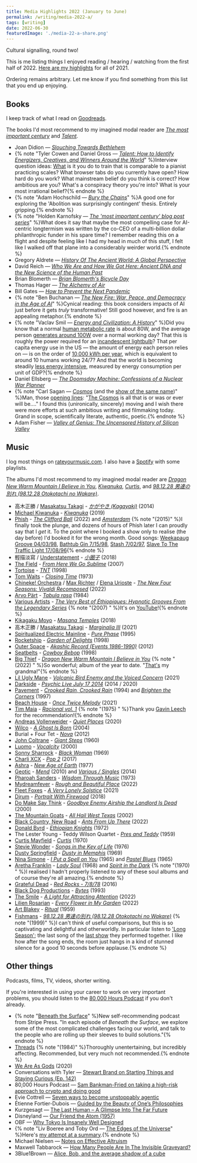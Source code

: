 ```yaml
---
title: Media Highlights 2022 (January to June)
permalink: /writing/media-2022-a/
tags: [writing]
date: 2022-06-30
featuredImage: './media-22-a-share.png'
---
```

Cultural signalling, round two!

This is me listing things I enjoyed reading / hearing / watching from the first half of 2022. [Here are my highlights](https://www.finmoorhouse.com/writing/media-2021) for all of 2021.

Ordering remains arbitrary. Let me know if you find something from this list that you end up enjoying.

## Books

I keep track of what I read on [Goodreads](https://www.goodreads.com/user/show/38695642-fin-moorhouse).

The books I'd most recommend to my imagined modal reader are [*The most important century*](https://www.goodreads.com/book/show/59244207-the-most-important-century-blog-post-series) and [*Talent*](https://www.goodreads.com/book/show/56269174-talent).

- Joan Didion — [*Slouching Towards Bethlehem*](https://www.goodreads.com/book/show/424.Slouching_Towards_Bethlehem)
- {% note "Tyler Cowen and Daniel Gross — [*Talent: How to Identify Energizers, Creatives, and Winners Around the World*](https://www.goodreads.com/book/show/56269174-talent)" %}Interview question ideas: [What](https://www.goodreads.com/review/show/4745730808?book_show_action=false&from_review_page=1) is it you do to train that is comparable to a pianist practicing scales? What browser tabs do you currently have open? How hard do you work? What mainstream belief do you think is correct? How ambitious are you? What's a conspiracy theory you're into? What is your most irrational belief?{% endnote %}
- {% note "Adam Hochschild — [*Bury the Chains*](https://www.goodreads.com/book/show/27668.Bury_the_Chains)" %}A good one for exploring the 'Abolition was surprisingly contingent' thesis. Entirely gripping.{% endnote %}
- {% note "Holden Karnofsky — [*The 'most important century' blog post series*](https://www.goodreads.com/book/show/59244207-the-most-important-century-blog-post-series)" %}What does it say that maybe the most compelling case for AI-centric longtermism was written by the co-CEO of a multi-billion dollar philanthropic funder in his spare time? I remember reading this on a flight and despite feeling like I had my head in much of this stuff, I felt like I walked off that plane into a considerably weirder world.{% endnote %}
- Gregory Aldrete — [*History Of The Ancient World: A Global Perspective*](https://www.goodreads.com/book/show/25692796-history-of-the-ancient-world)
- David Reich — [*Who We Are and How We Got Here: Ancient DNA and the New Science of the Human Past*](https://www.goodreads.com/book/show/35749414-who-we-are-and-how-we-got-here)
- Brian Blomerth — [*Brian Blomerth's Bicycle Day*](https://www.goodreads.com/book/show/52003981-brian-blomerth-s-bicycle-day)
- Thomas Hager — [*The Alchemy of Air*](https://www.goodreads.com/book/show/3269091-the-alchemy-of-air)
- Bill Gates — [*How to Prevent the Next Pandemic*](https://www.goodreads.com/book/show/59900689-how-to-prevent-the-next-pandemic)
- {% note "Ben Buchanan — [*The New Fire: War, Peace, and Democracy in the Age of AI*](https://www.goodreads.com/book/show/58329461-the-new-fire)" %}Cynical reading: this book considers impacts of AI just before it gets *truly* transformative! Still good however, and fire is an appealing metaphor.{% endnote %}
- {% note "Vaclav Smil — [*Energy and Civilization: A History*](https://www.goodreads.com/book/show/31850765-energy-and-civilization)" %}Did you know that a normal [human metabolic rate](https://en.wikipedia.org/wiki/Human_power) is about 80W, and the average person [generates around 100W](https://hypertextbook.com/facts/2003/WeiLiangMok.shtml) over a normal working day? That this is roughly the power required for an [incandescent lightbulb](https://en.wikipedia.org/wiki/Incandescent_light_bulb#Efficacy_and_efficiency)? That per capita energy use in the US — the amount of energy each person relies on — is on the order of [10,000 kWh per year](https://en.wikipedia.org/wiki/List_of_countries_by_electricity_consumption), which is equivalent to around 10 humans working 24/7? And that the world is becoming steadily [less energy intensive](https://www.eia.gov/todayinenergy/detail.php?id=27032), measured by energy consumption per unit of GDP?{% endnote %}
- Daniel Ellsberg — [*The Doomsday Machine: Confessions of a Nuclear War Planner*](https://www.goodreads.com/book/show/25663779-the-doomsday-machine)
- {% note "Carl Sagan — [*Cosmos*](https://www.goodreads.com/book/show/55030.Cosmos) (and the [show of the same name](https://letterboxd.com/film/cosmos-a-personal-voyage/))" %}Man, those [opening lines](https://www.youtube.com/watch?v=uLu1cTKBspI): "[The Cosmos](https://twitter.com/finmoorhouse/status/1517999100347752448) is all that is or was or ever will be...." I found this (unironically, sincerely) moving and I wish there were more efforts at such ambitious writing and filmmaking today. Grand in scope, scientifically literate, authentic, poetic.{% endnote %}
- Adam Fisher — *[Valley of Genius: The Uncensored History of Silicon Valley](https://www.goodreads.com/book/show/36382335-valley-of-genius)*

## Music

I log most things on [rateyourmusic.com](https://rateyourmusic.com/~finm). I also have a [Spotify](https://open.spotify.com/user/finmoorhouse) with some playlists.

The albums I'd most recommend to my imagined modal reader are *[Dragon New Warm Mountain I Believe in You](https://rateyourmusic.com/release/album/big-thief/dragon-new-warm-mountain-i-believe-in-you/)*, *[Kiwanuka](https://rateyourmusic.com/release/album/michael-kiwanuka/kiwanuka/)*, *[Curtis](https://rateyourmusic.com/release/album/curtis-mayfield/curtis/)*, and *[98.12.28 男達の別れ (98.12.28 Otokotachi no Wakare)](https://rateyourmusic.com/release/album/fishmans/98_12_28-男達の別れ-98_12_28-otokotachi-no-wakare/)*.

- 高木正勝 / [Masakatsu Takagi](https://rateyourmusic.com/artist/高木正勝) - *[かがやき (Kagayaki)](https://rateyourmusic.com/release/album/高木正勝/かがやき-kagayaki/)* (2014)
- [Michael Kiwanuka](https://rateyourmusic.com/artist/michael-kiwanuka) - *[Kiwanuka](https://rateyourmusic.com/release/album/michael-kiwanuka/kiwanuka/)* (2019)
- [Phish](https://rateyourmusic.com/artist/phish) - *[The Clifford Ball](https://rateyourmusic.com/release/album/phish/the-clifford-ball/)* (2022) and *[Amsterdam](https://rateyourmusic.com/release/album/phish/amsterdam/)* {% note "(2015)" %}I finally took the plunge, and dozens of hours of Phish later I can proudly say that I *get* it. To the point where I booked a show only to realise (the day before) I'd booked it for the wrong month. Good songs: [Weekapaug Groove 04/03/98](https://open.spotify.com/track/7CjuboegqQx6KPmaF1eXZm?si=6d13b774f92242a0), [Bathtub Gin 7/15/98](https://open.spotify.com/track/2YcWr5D9cVYcrGswsGL4VQ?si=e9f630bcb7ae40c8), [Stash 7/02/97](https://open.spotify.com/track/3CPKo5dQFFCcop5qk0uJoy?si=c4ba3dac87254798), [Slave To The Traffic Light 17/08/96](https://open.spotify.com/track/0CTaelNOOZGKcxEFGSu6qO?si=151122cb58be4e25){% endnote %}
- 輕描淡寫 / [Understatement](https://rateyourmusic.com/artist/輕描淡寫) - *[小圈子](https://rateyourmusic.com/release/album/輕描淡寫/小圈子/)* (2018)
- [The Field](https://rateyourmusic.com/artist/the-field) - *[From Here We Go Sublime](https://rateyourmusic.com/release/album/the-field/from-here-we-go-sublime/)* (2007)
- [Tortoise](https://rateyourmusic.com/artist/tortoise) - *[TNT](https://rateyourmusic.com/release/album/tortoise/tnt/)* (1998)
- [Tom Waits](https://rateyourmusic.com/artist/tom-waits) - *[Closing Time](https://rateyourmusic.com/release/album/tom-waits/closing-time/)* (1973)
- [Chineke! Orchestra](https://rateyourmusic.com/artist/chineke-orchestra) / [Max Richter](https://rateyourmusic.com/artist/max_richter) / [Elena Urioste](https://rateyourmusic.com/artist/elena_urioste) - *[The New Four Seasons: Vivaldi Recomposed](https://rateyourmusic.com/release/album/chineke-orchestra-max-richter-elena-urioste/the-new-four-seasons-vivaldi-recomposed/)* (2022)
- [Arvo Pärt](https://rateyourmusic.com/artist/arvo_part) \- *[Tabula rasa](https://rateyourmusic.com/release/album/staatsorchester-stuttgart-lithuanian-chamber-orchestra-the-12-cellists-of-the-berlin-philharmonic-orchestra-dennis-russell-davies-saulius-sondeckis-gidon-kremer-keith-jarrett-tatjana-grindenko-alfred-schnittke/tabula-rasa/)* (1984)
- [Various Artists](https://rateyourmusic.com/artist/various-artists) - *[The Very Best of Éthiopiques: Hypnotic Grooves From the Legendary Series](https://rateyourmusic.com/release/comp/various-artists/the-very-best-of-ethiopiques-hypnotic-grooves-from-the-legendary-series/)* {% note "(2007) " %}It's on [YouTube](https://www.youtube.com/playlist?list=PLAT4BYuk_sA_8Qkew-a7lrzj3CwFRGh11)!{% endnote %}
- [Kikagaku Moyo](https://rateyourmusic.com/artist/kikagaku-moyo) - *[Masana Temples](https://rateyourmusic.com/release/album/kikagaku-moyo/masana-temples/)* (2018)
- 高木正勝 / [Masakatsu Takagi](https://rateyourmusic.com/artist/高木正勝) - *[Marginalia III](https://rateyourmusic.com/release/comp/高木正勝/marginalia-iii/)* (2021)
- [Spiritualized Electric Mainline](https://rateyourmusic.com/artist/spiritualized) - *[Pure Phase](https://rateyourmusic.com/release/album/spiritualized-electric-mainline/pure-phase/)* (1995)
- [Rocketship](https://rateyourmusic.com/artist/rocketship) - *[Garden of Delights](https://rateyourmusic.com/release/album/rocketship/garden-of-delights/)* (1998)
- [Outer Space](https://rateyourmusic.com/artist/outer_space) - *[Akashic Record (Events 1986-1990)](https://rateyourmusic.com/release/album/outer_space/akashic_record__events_1986_1990_/)* (2012)
- [Seatbelts](https://rateyourmusic.com/artist/seatbelts-2) - *[Cowboy Bebop](https://rateyourmusic.com/release/album/seatbelts/cowboy-bebop/)* (1998)
- [Big Thief](https://rateyourmusic.com/artist/big-thief) - *[Dragon New Warm Mountain I Believe in You](https://rateyourmusic.com/release/album/big-thief/dragon-new-warm-mountain-i-believe-in-you/)* {% note "(2022) " %}So wonderful; album of the year to date. "[That's](https://www.youtube.com/watch?v=VMD2OGlgAEg) my grandma!"{% endnote %}
- [Lil Ugly Mane](https://rateyourmusic.com/artist/lil-ugly-mane) - *[Volcanic Bird Enemy and the Voiced Concern](https://rateyourmusic.com/release/album/lil-ugly-mane/volcanic-bird-enemy-and-the-voiced-concern/)* (2021)
- [Darkside](https://rateyourmusic.com/artist/darkside-3) - *[Psychic Live July 17 2014](https://rateyourmusic.com/release/album/darkside/psychic-live-july-17-2014/)* (2014 / 2020)
- [Pavement](https://rateyourmusic.com/artist/pavement) - *[Crooked Rain, Crooked Rain](https://rateyourmusic.com/release/album/pavement/crooked_rain__crooked_rain/)* (1994) and *[Brighten the Corners](https://rateyourmusic.com/release/album/pavement/brighten-the-corners/)* (1997)
- [Beach House](https://rateyourmusic.com/artist/beach-house) - *[Once Twice Melody](https://rateyourmusic.com/release/ep/beach-house/once-twice-melody/)* (2021)
- [Tim Maia](https://rateyourmusic.com/artist/tim_maia) - *[Racional vol. 1](https://rateyourmusic.com/release/album/tim-maia/racional-vol-1/)* {% note "(1975) " %}Thank you [Gavin Leech](https://www.gleech.org/) for the recommendation!{% endnote %}
- [Andreas Vollenweider](https://rateyourmusic.com/artist/andreas_vollenweider) - *[Quiet Places](https://rateyourmusic.com/release/album/andreas-vollenweider/quiet-places/)* (2020)
- [Wilco](https://rateyourmusic.com/artist/wilco) - *[A Ghost Is Born](https://rateyourmusic.com/release/album/wilco/a-ghost-is-born/)* (2004)
- Burial + Four Tet - *[Nova](https://rateyourmusic.com/release/single/burial-four-tet/nova/)* (2012)
- [John Coltrane](https://rateyourmusic.com/artist/john-coltrane) - *[Giant Steps](https://rateyourmusic.com/release/album/john-coltrane/giant-steps/)* (1960)
- [Luomo](https://rateyourmusic.com/artist/luomo) - *[Vocalcity](https://rateyourmusic.com/release/album/luomo/vocalcity/)* (2000)
- [Sonny Sharrock](https://rateyourmusic.com/artist/sonny-sharrock) - *[Black Woman](https://rateyourmusic.com/release/album/sonny-sharrock/black-woman/)* (1969)
- [Charli XCX](https://rateyourmusic.com/artist/charli-xcx) - *[Pop 2](https://rateyourmusic.com/release/mixtape/charli-xcx/pop-2/)* (2017)
- [Ashra](https://rateyourmusic.com/artist/ashra) - *[New Age of Earth](https://rateyourmusic.com/release/album/ashra/new-age-of-earth/)* (1977)
- [Geotic](https://rateyourmusic.com/artist/geotic) - *[Mend](https://rateyourmusic.com/release/album/geotic/mend/)* (2010) and *[Various / Singles](https://rateyourmusic.com/release/comp/geotic/various-singles/)* (2014)
- [Pharoah Sanders](https://rateyourmusic.com/artist/pharoah_sanders) - *[Wisdom Through Music](https://rateyourmusic.com/release/album/pharoah_sanders/wisdom_through_music/)* (1973)
- [Mydreamfever](https://rateyourmusic.com/artist/mydreamfever) - *[Rough and Beautiful Place](https://rateyourmusic.com/release/album/mydreamfever/rough-and-beautiful-place/)* (2022)
- [Fleet Foxes](https://rateyourmusic.com/artist/fleet-foxes) - *[A Very Lonely Solstice](https://rateyourmusic.com/release/album/fleet-foxes/a-very-lonely-solstice/)* (2021)
- [Djrum](https://rateyourmusic.com/artist/djrum) - *[Portrait With Firewood](https://rateyourmusic.com/release/album/djrum/portrait-with-firewood/)* (2018)
- [Do Make Say Think](https://rateyourmusic.com/artist/do_make_say_think) - *[Goodbye Enemy Airship the Landlord Is Dead](https://rateyourmusic.com/release/album/do_make_say_think/goodbye_enemy_airship_the_landlord_is_dead/)* (2000)
- [The Mountain Goats](https://rateyourmusic.com/artist/the-mountain-goats) - *[All Hail West Texas](https://rateyourmusic.com/release/album/the-mountain-goats/all-hail-west-texas/)* (2002)
- [Black Country, New Road](https://rateyourmusic.com/artist/black-country-new-road) - *[Ants From Up There](https://rateyourmusic.com/release/album/black-country-new-road/ants-from-up-there-1/)* (2022)
- [Donald Byrd](https://rateyourmusic.com/artist/donald-byrd) - *[Ethiopian Knights](https://rateyourmusic.com/release/album/donald-byrd/ethiopian-knights/)* (1972)
- The Lester Young - Teddy Wilson Quartet - *[Pres and Teddy](https://rateyourmusic.com/release/album/the-lester-young-teddy-wilson-quartet/pres-and-teddy/)* (1959)
- [Curtis Mayfield](https://rateyourmusic.com/artist/curtis-mayfield) - *[Curtis](https://rateyourmusic.com/release/album/curtis-mayfield/curtis/)* (1970)
- [Stevie Wonder](https://rateyourmusic.com/artist/stevie-wonder) - *[Songs in the Key of Life](https://rateyourmusic.com/release/album/stevie-wonder/songs-in-the-key-of-life/)* (1976)
- [Dusty Springfield](https://rateyourmusic.com/artist/dusty-springfield) - *[Dusty in Memphis](https://rateyourmusic.com/release/album/dusty-springfield/dusty-in-memphis/)* (1969)
- [Nina Simone](https://rateyourmusic.com/artist/nina-simone) - *[I Put a Spell on You](https://rateyourmusic.com/release/album/nina-simone/i-put-a-spell-on-you/)* (1965) and *[Pastel Blues](https://rateyourmusic.com/release/album/nina-simone/pastel-blues/)* (1965)
- [Aretha Franklin](https://rateyourmusic.com/artist/aretha-franklin) - *[Lady Soul](https://rateyourmusic.com/release/album/aretha-franklin/lady-soul/)* (1968) and *[Spirit in the Dark](https://rateyourmusic.com/release/album/aretha-franklin/spirit-in-the-dark/)* {% note "(1970) " %}I realised I hadn't properly listened to any of these soul albums and of course they're all amazing.{% endnote %}
- [Grateful Dead](https://rateyourmusic.com/artist/grateful-dead) - *[Red Rocks - 7/8/78](https://rateyourmusic.com/release/album/grateful-dead/red-rocks-7_8_78/)* (2016)
- [Black Dog Productions](https://rateyourmusic.com/artist/black-dog-productions) - *[Bytes](https://rateyourmusic.com/release/album/black-dog-productions/bytes/)* (1993)
- [The Smile](https://rateyourmusic.com/artist/the-smile-1) - *[A Light for Attracting Attention](https://rateyourmusic.com/release/album/the-smile/a-light-for-attracting-attention/)* (2022)
- [Lilien Rosarian](https://rateyourmusic.com/artist/lilien-rosarian) - *[Every Flower in My Garden](https://rateyourmusic.com/release/album/lilien-rosarian/every-flower-in-my-garden/)* (2022)
- [Art Blakey](https://rateyourmusic.com/artist/art-blakey) - *[Ritual](https://rateyourmusic.com/release/album/art-blakey/ritual/)* (1959)
- [Fishmans](https://rateyourmusic.com/artist/fishmans) - *[98.12.28 男達の別れ (98.12.28 Otokotachi no Wakare)](https://rateyourmusic.com/release/album/fishmans/98_12_28-男達の別れ-98_12_28-otokotachi-no-wakare/)* {% note "(1999)" %}I can't think of useful comparisons, but this is so captivating and delightful and otherworldly. In particular listen to ['Long Season'](https://www.youtube.com/watch?v=wEGR_PHKK9g); the last song of the [last show](https://en.wikipedia.org/wiki/Fishmans#1998%E2%80%932004:_Otokotachi_no_Wakare,_death_of_Sato,_and_disbandment) they performed together. I like how after the song ends, the room just hangs in a kind of stunned silence for a good 10 seconds before applause.{% endnote %}

## Other things

Podcasts, films, TV, videos, shorter writing.

If you're interested in using your career to work on very important problems, you should listen to the [80,000 Hours Podcast](https://80000hours.org/podcast/) if you don't already.

- {% note "[Beneath the Surface](https://press.stripe.com/beneath-the-surface)" %}New self-recommending podcast from Stripe Press. "In each episode of *Beneath the Surface*, we explore some of  the most complicated challenges facing our world, and talk to the people who are rolling up their sleeves to build solutions."{% endnote %}
- [Threads](https://letterboxd.com/film/threads/) {% note "(1984)" %}Thoroughly unentertaining, but incredibly affecting. Recommended, but very much not recommended.{% endnote %}
- [We Are As Gods](https://letterboxd.com/film/we-are-as-gods/) (2020)
- Conversations with Tyler — [Stewart Brand on Starting Things and Staying Curious (Ep. 142)](https://conversationswithtyler.com/episodes/stewart-brand/)
- 80,000 Hours Podcast — [Sam Bankman-Fried on taking a high-risk approach to crypto and doing good](https://80000hours.org/podcast/episodes/sam-bankman-fried-high-risk-approach-to-crypto-and-doing-good/) 
- Evie Cottrell — [Seven ways to become unstoppably agentic](https://eviecottrell.com/blog/seven-ways-to-become-unstoppably-agentic)
- Étienne Fortier-Dubois — [Guided by the Beauty of One’s Philosophies](https://classicalfuturist.substack.com/p/guided-by-the-beauty-of-ones-philosophies?s=r&utm_source=pocket_mylist)
- Kurzgesagt — [The Last Human – A Glimpse Into The Far Future](https://www.youtube.com/watch?v=LEENEFaVUzU)
- Disneyland — [Our Friend the Atom (1957)](https://www.youtube.com/watch?v=pkwadgJORFM)
- OBF — [Why Tokyo Is Insanely Well Designed](https://www.youtube.com/watch?v=zysL_lkdtys)
- {% note "Liv Boeree and Toby Ord — [The Edges of the Universe](https://www.youtube.com/watch?v=ea3e52Uu4aQ)" %}Here's [my attempt at a summary](https://twitter.com/finmoorhouse/status/1529763804309069824).{% endnote %}
- Michael Nielsen — [Notes on Effective Altruism](https://michaelnotebook.com/eanotes/)
- Maxwell Tabbarock — [How Many People Are In The Invisible Graveyard?](https://www.maximumprogress.org/blog/how-many-people-are-in-the-invisible-graveyard)
- 3Blue1Brown — [Alice, Bob, and the average shadow of a cube](https://www.youtube.com/watch?v=ltLUadnCyi0)
